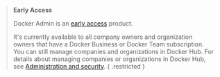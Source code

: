 > **Early Access**
>
> Docker Admin is an [early access](/release-lifecycle#early-access-ea) product.
>
> It's currently available to all company owners and organization owners that have a Docker Business or Docker Team subscription. You can still manage companies and organizations in Docker Hub. For details about managing companies or organizations in Docker Hub, see [Administration and security](/docker-hub/admin-overview/).
{ .restricted }